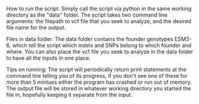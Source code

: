 How to run the script:
Simply call the script via python in the same working directory as the "data" folder. The script takes two command line arguments: the filepath to vcf file that you seek to analyze, and the desired file name for the output.

Files in data folder:
The data folder contains the founder genotypes ESM3-6, which tell the script which indels and SNPs belong to which founder and where. You can also place the vcf file you seek to analyze in the data folder to have all the inputs in one place.

Tips on running:
The script will periodically return print statements at the command line telling you of its progress, if you don't see one of these for more than 5 mintues either the program has crashed or run out of memory. The output file will be stored in whatever working directory you started the file in, hopefully keeping it separate from the input. 
